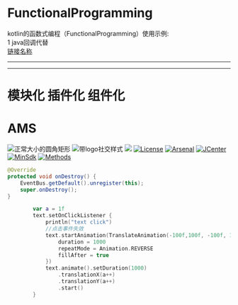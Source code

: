 # FunctionalProgramming
kotlin的函数式编程（FunctionalProgramming）使用示例:  
1 java回调代替  
[链接名称](https://www.baidu.com/)
*************




-----------------------------
# 模块化 插件化 组件化  
# AMS   
![正常大小的圆角矩形](https://img.shields.io/badge/language-java-red.svg)
![带logo社交样式](https://img.shields.io/badge/GitHub-12k+-yellow.svg?style=social&logo=github)
[![](https://img.shields.io/badge/License%20-Apache%202-337ab7.svg)](https://www.apache.org/licenses/LICENSE-2.0)
[![License](https://img.shields.io/badge/License%20-Apache%202-337ab7.svg)](https://www.apache.org/licenses/LICENSE-2.0)
[![Arsenal](https://img.shields.io/badge/Arsenal%20-%20SmartRefresh-4cae4c.svg)](https://android-arsenal.com/details/1/6001)
[![JCenter](https://img.shields.io/badge/%20JCenter%20-1.1.0-5bc0de.svg)](https://bintray.com/scwang90/maven/SmartRefreshLayout/_latestVersion)
[![MinSdk](https://img.shields.io/badge/%20MinSdk%20-%2012%2B%20-f0ad4e.svg)](https://android-arsenal.com/api?level=12)
[![Methods](https://img.shields.io/badge/Methods%20%7C%20Size%20-%20784%20%7C%20121%20KB-d9534f.svg)](http://www.methodscount.com/?)
``` java
@Override
protected void onDestroy() {
    EventBus.getDefault().unregister(this);
    super.onDestroy();
}
```

```kotlin
        var a = 1f
        text.setOnClickListener {
            println("text click")
            //点击事件失效
            text.startAnimation(TranslateAnimation(-100f,100f, -100f, 100f).apply {
                duration = 1000
                repeatMode = Animation.REVERSE
                fillAfter = true
            })
            text.animate().setDuration(1000)
                .translationX(a++)
                .translationY(a++)
                .start()
        }
```
